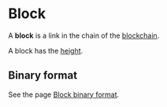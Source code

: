 # Block

A **block** is a link in the chain of the [blockchain](/blockchain/blockchain.md).

A block has the [height](/blockchain/block-height.md).

## Binary format

See the page [Block binary format](/blockchain/binary-format/block-binary-format.md).

